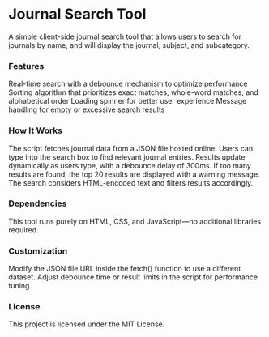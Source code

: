 # Journal Search Tool
A simple client-side journal search tool that allows users to search for journals by name, and will display the journal, subject, and subcategory. 

### Features
Real-time search with a debounce mechanism to optimize performance
Sorting algorithm that prioritizes exact matches, whole-word matches, and alphabetical order
Loading spinner for better user experience
Message handling for empty or excessive search results

### How It Works
The script fetches journal data from a JSON file hosted online.
Users can type into the search box to find relevant journal entries.
Results update dynamically as users type, with a debounce delay of 300ms.
If too many results are found, the top 20 results are displayed with a warning message.
The search considers HTML-encoded text and filters results accordingly.

### Dependencies
This tool runs purely on HTML, CSS, and JavaScript—no additional libraries required.

### Customization
Modify the JSON file URL inside the fetch() function to use a different dataset.
Adjust debounce time or result limits in the script for performance tuning.

### License
This project is licensed under the MIT License.
